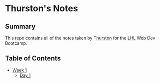 # Thurston's Notes
## Summary
This repo contains all of the notes taken by [Thurston](https://github.com/ThurstonLui/lighthouse-web-notes/commit/7a51c4323c1488a26480cc563feb710eb2f9afa7) for the [LHL](https://www.lighthouselabs.ca/) Web Dev Bootcamp.

## Table of Contents
* [Week 1](/Week_1)
  * [Day 1](/Week_1/Day_1)

